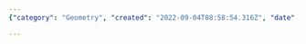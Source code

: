 ```yaml
---
{"category": "Geometry", "created": "2022-09-04T08:58:54.316Z", "date": "2022-09-04 08:58:54", "description": "This article explores the concepts of rectangle packing and polygon to rectangle decomposition. Rectangle packing involves fitting rectangles into a given space, while polygon decomposition focuses on breaking down a polygon into rectangles. These techniques can be applied in various fields like computer graphics, robotics, and manufacturing optimization.", "modified": "2022-09-04T08:59:09.681Z", "tags": ["rectangle packing", "polygon decomposition", "computer graphics", "robotics", "manufacturing optimization", "geometry algorithms", "applied mathematics"], "title": "rectangle packing, polygon to rectangle decomposition"}

---
```

